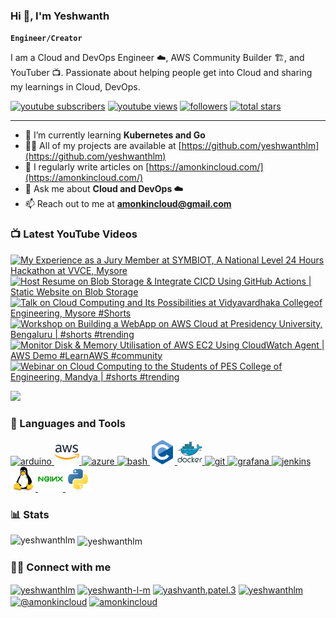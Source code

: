### Hi 👋, I'm Yeshwanth

**`Engineer/Creator`**

I am a Cloud and DevOps Engineer ☁️, AWS Community Builder 🏗️, and YouTuber 📺. Passionate about helping people get into Cloud and sharing my learnings in Cloud, DevOps.

   <p align="left">
      <a href="https://www.youtube.com/c/amonkincloud?sub_confirmation=1">
         <img alt="youtube subscribers" title="Subscribe to my YouTube channel" src="https://custom-icon-badges.demolab.com/youtube/channel/subscribers/UCwhERUcuzUCwr8x8mQ8zrcw?color=%23E05D44&label=SUBSCRIBE&logo=video&logoColor=white&style=for-the-badge&labelColor=CE4630"/></a> 
      <a href="https://www.youtube.com/c/amonkincloud">
         <img alt="youtube views" title="YouTube views" src="https://custom-icon-badges.demolab.com/youtube/channel/views/UCwhERUcuzUCwr8x8mQ8zrcw?color=%23E1AD0E&logo=eye&logoColor=white&style=for-the-badge&labelColor=C79600"/></a> 
      <a href="https://github.com/yeshwanthlm?tab=followers">
         <img alt="followers" title="Follow me on Github" src="https://custom-icon-badges.demolab.com/github/followers/yeshwanthlm?color=236ad3&labelColor=1155ba&style=for-the-badge&logo=person-add&label=Follow&logoColor=white"/></a>
      <a href="https://github.com/yeshwanthlm?tab=repositories&sort=stargazers">
         <img alt="total stars" title="Total stars on GitHub" src="https://custom-icon-badges.demolab.com/github/stars/yeshwanthlm?color=55960c&style=for-the-badge&labelColor=488207&logo=star"/></a>
   </p>

---

- 🌱 I’m currently learning **Kubernetes and Go**
- 👨‍💻 All of my projects are available at [https://github.com/yeshwanthlm](https://github.com/yeshwanthlm)
- 📝 I regularly write articles on [https://amonkincloud.com/](https://amonkincloud.com/)
- 💬 Ask me about **Cloud and DevOps ☁️**
- 📫 Reach out to me at **amonkincloud@gmail.com**


### 📺 Latest YouTube Videos

<!-- BEGIN YOUTUBE-CARDS -->
[![My Experience as a Jury Member at SYMBIOT, A National Level 24 Hours Hackathon at VVCE, Mysore](https://ytcards.demolab.com/?id=PfZa8R1ROjA&title=My+Experience+as+a+Jury+Member+at+SYMBIOT%2C+A+National+Level+24+Hours+Hackathon+at+VVCE%2C+Mysore&lang=en&timestamp=1683450129&background_color=%230d1117&title_color=%23ffffff&stats_color=%23dedede&width=250 "My Experience as a Jury Member at SYMBIOT, A National Level 24 Hours Hackathon at VVCE, Mysore")](https://www.youtube.com/watch?v=PfZa8R1ROjA)
[![Host Resume on Blob Storage & Integrate CICD Using GitHub Actions | Static Website on Blob Storage](https://ytcards.demolab.com/?id=hL0HiIctbgs&title=Host+Resume+on+Blob+Storage+%26+Integrate+CICD+Using+GitHub+Actions+%7C+Static+Website+on+Blob+Storage&lang=en&timestamp=1683289819&background_color=%230d1117&title_color=%23ffffff&stats_color=%23dedede&width=250 "Host Resume on Blob Storage & Integrate CICD Using GitHub Actions | Static Website on Blob Storage")](https://www.youtube.com/watch?v=hL0HiIctbgs)
[![Talk on Cloud Computing and Its Possibilities at Vidyavardhaka Collegeof Engineering, Mysore #Shorts](https://ytcards.demolab.com/?id=uzPHLjzFuJk&title=Talk+on+Cloud+Computing+and+Its+Possibilities+at+Vidyavardhaka+Collegeof+Engineering%2C+Mysore+%23Shorts&lang=en&timestamp=1683171030&background_color=%230d1117&title_color=%23ffffff&stats_color=%23dedede&width=250 "Talk on Cloud Computing and Its Possibilities at Vidyavardhaka Collegeof Engineering, Mysore #Shorts")](https://www.youtube.com/watch?v=uzPHLjzFuJk)
[![Workshop on Building a WebApp on AWS Cloud at Presidency University, Bengaluru | #shorts #trending](https://ytcards.demolab.com/?id=PoeGPVZyrAk&title=Workshop+on+Building+a+WebApp+on+AWS+Cloud+at+Presidency+University%2C+Bengaluru+%7C+%23shorts+%23trending&lang=en&timestamp=1683117011&background_color=%230d1117&title_color=%23ffffff&stats_color=%23dedede&width=250 "Workshop on Building a WebApp on AWS Cloud at Presidency University, Bengaluru | #shorts #trending")](https://www.youtube.com/watch?v=PoeGPVZyrAk)
[![Monitor Disk & Memory Utilisation of AWS EC2 Using CloudWatch Agent | AWS Demo #LearnAWS #community](https://ytcards.demolab.com/?id=OphBekkv7Fo&title=Monitor+Disk+%26+Memory+Utilisation+of+AWS+EC2+Using+CloudWatch+Agent+%7C+AWS+Demo+%23LearnAWS+%23community&lang=en&timestamp=1683030609&background_color=%230d1117&title_color=%23ffffff&stats_color=%23dedede&width=250 "Monitor Disk & Memory Utilisation of AWS EC2 Using CloudWatch Agent | AWS Demo #LearnAWS #community")](https://www.youtube.com/watch?v=OphBekkv7Fo)
[![Webinar on Cloud Computing to the Students of PES College of Engineering, Mandya | #shorts #trending](https://ytcards.demolab.com/?id=-3i7BHL8-hc&title=Webinar+on+Cloud+Computing+to+the+Students+of+PES+College+of+Engineering%2C+Mandya+%7C+%23shorts+%23trending&lang=en&timestamp=1682911800&background_color=%230d1117&title_color=%23ffffff&stats_color=%23dedede&width=250 "Webinar on Cloud Computing to the Students of PES College of Engineering, Mandya | #shorts #trending")](https://www.youtube.com/watch?v=-3i7BHL8-hc)
<!-- END YOUTUBE-CARDS -->

[<img src="https://custom-icon-badges.demolab.com/badge/-Subscribe%20For%20More-red?style=for-the-badge&logo=video&logoColor=white"/>](https://www.youtube.com/c/amonkincloud?sub_confirmation=1)

### 🧰 Languages and Tools

<p align="left"> <a href="https://www.arduino.cc/" target="_blank" rel="noreferrer"> <img src="https://cdn.worldvectorlogo.com/logos/arduino-1.svg" alt="arduino" width="40" height="40"/> </a> <a href="https://aws.amazon.com" target="_blank" rel="noreferrer"> <img src="https://raw.githubusercontent.com/devicons/devicon/master/icons/amazonwebservices/amazonwebservices-original-wordmark.svg" alt="aws" width="40" height="40"/> </a> <a href="https://azure.microsoft.com/en-in/" target="_blank" rel="noreferrer"> <img src="https://www.vectorlogo.zone/logos/microsoft_azure/microsoft_azure-icon.svg" alt="azure" width="40" height="40"/> </a> <a href="https://www.gnu.org/software/bash/" target="_blank" rel="noreferrer"> <img src="https://www.vectorlogo.zone/logos/gnu_bash/gnu_bash-icon.svg" alt="bash" width="40" height="40"/> </a> <a href="https://www.cprogramming.com/" target="_blank" rel="noreferrer"> <img src="https://raw.githubusercontent.com/devicons/devicon/master/icons/c/c-original.svg" alt="c" width="40" height="40"/> </a> <a href="https://www.docker.com/" target="_blank" rel="noreferrer"> <img src="https://raw.githubusercontent.com/devicons/devicon/master/icons/docker/docker-original-wordmark.svg" alt="docker" width="40" height="40"/> </a> <a href="https://git-scm.com/" target="_blank" rel="noreferrer"> <img src="https://www.vectorlogo.zone/logos/git-scm/git-scm-icon.svg" alt="git" width="40" height="40"/> </a> <a href="https://grafana.com" target="_blank" rel="noreferrer"> <img src="https://www.vectorlogo.zone/logos/grafana/grafana-icon.svg" alt="grafana" width="40" height="40"/> </a> <a href="https://www.jenkins.io" target="_blank" rel="noreferrer"> <img src="https://www.vectorlogo.zone/logos/jenkins/jenkins-icon.svg" alt="jenkins" width="40" height="40"/> </a> <a href="https://www.linux.org/" target="_blank" rel="noreferrer"> <img src="https://raw.githubusercontent.com/devicons/devicon/master/icons/linux/linux-original.svg" alt="linux" width="40" height="40"/> </a> <a href="https://www.nginx.com" target="_blank" rel="noreferrer"> <img src="https://raw.githubusercontent.com/devicons/devicon/master/icons/nginx/nginx-original.svg" alt="nginx" width="40" height="40"/> </a> <a href="https://www.python.org" target="_blank" rel="noreferrer"> <img src="https://raw.githubusercontent.com/devicons/devicon/master/icons/python/python-original.svg" alt="python" width="40" height="40"/> </a> </p>

### 📊 Stats
<p><img align="left" src="https://github-readme-stats.vercel.app/api/top-langs?username=yeshwanthlm&show_icons=true&locale=en&layout=compact" alt="yeshwanthlm" /></p>

<p>&nbsp;<img align="center" src="https://github-readme-stats.vercel.app/api?username=yeshwanthlm&show_icons=true&locale=en" alt="yeshwanthlm" /></p>

### 🏄‍♂️ Connect with me
   <p align="left">
   <a href="https://dev.to/yeshwanthlm" target="blank"><img align="center" src="https://raw.githubusercontent.com/rahuldkjain/github-profile-readme-generator/master/src/images/icons/Social/devto.svg" alt="yeshwanthlm" height="30" width="40" /></a>
   <a href="https://linkedin.com/in/yeshwanth-l-m" target="blank"><img align="center" src="https://raw.githubusercontent.com/rahuldkjain/github-profile-readme-generator/master/src/images/icons/Social/linked-in-alt.svg" alt="yeshwanth-l-m" height="30" width="40" /></a>
   <a href="https://fb.com/yashvanth.patel.3" target="blank"><img align="center" src="https://raw.githubusercontent.com/rahuldkjain/github-profile-readme-generator/master/src/images/icons/Social/facebook.svg" alt="yashvanth.patel.3" height="30" width="40" /></a>
   <a href="https://instagram.com/yeshwanthlm" target="blank"><img align="center" src="https://raw.githubusercontent.com/rahuldkjain/github-profile-readme-generator/master/src/images/icons/Social/instagram.svg" alt="yeshwanthlm" height="30" width="40" /></a>
   <a href="https://hashnode.com/@amonkincloud" target="blank"><img align="center" src="https://raw.githubusercontent.com/rahuldkjain/github-profile-readme-generator/master/src/images/icons/Social/hashnode.svg" alt="@amonkincloud" height="30" width="40" /></a>
   <a href="https://www.youtube.com/c/amonkincloud" target="blank"><img align="center" src="https://raw.githubusercontent.com/rahuldkjain/github-profile-readme-generator/master/src/images/icons/Social/youtube.svg" alt="amonkincloud" height="30" width="40" /></a>
   </p>
